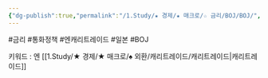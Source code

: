```yaml
---
{"dg-publish":true,"permalink":"/1.Study/★ 경제/★ 매크로/☆ 금리/BOJ/BOJ/","created":"2024-11-20T21:02:27.152+09:00","updated":"2025-06-03T20:07:19.729+09:00"}
---
```


#금리 #통화정책 #엔캐리트레이드 #일본 #BOJ

키워드 : 엔 [[1.Study/★ 경제/★ 매크로/♠ 외환/캐리트레이드/캐리트레이드\|캐리트레이드]] 